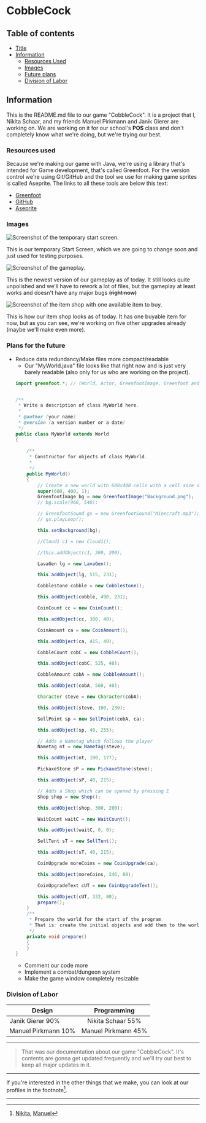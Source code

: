 <a name="title"></a>
# CobbleCock

## Table of contents

- [Title](#title)
- [Information](#mainpart)
	- [Resources Used](#resources)
	- [Images](#images)
	- [Future plans](#future)
	- [Division of Labor](#worksplit)

<a name="mainpart"></a>
## Information

This is the README.md file to our game "CobbleCock". It is a project that I, Nikita Schaar, and my friends 
Manuel Pirkmann and Janik Gierer are working on. We are working on it for our school's **POS** class and
don't completely know what we're doing, but we're trying our best.

<a name="resources"></a>
### Resources used
Because we're making our game with Java, we're using a library that's intended for Game development, 
that's called Greenfoot. For the version control we're using Git/GitHub and the tool we use for making
game sprites is called Aseprite. The links to all these tools are below this text:

- [Greenfoot](https://greenfoot.org/door)
- [GitHub](https://github.com/)
- [Aseprite](https://aseprite.com)

<a name="images"></a>
### Images
![Screenshot of the temporary start screen.](/images/GitHub_Doc/StartScreen.png)

This is our temporary Start Screen, which we are going to change soon and just used for testing purposes.

![Screenshot of the gameplay.](/images/GitHub_Doc/Gameplay.png)

This is the newest version of our gameplay as of today. It still looks quite unpolished and we'll have
to rework a lot of files, but the gameplay at least works and doesn't have any major bugs ~~(right now)~~

![Screenshot of the item shop with one available item to buy.](/images/GitHub_Doc/Gameplay_Shop.png)

This is how our item shop looks as of today. It has one buyable item for now, but as you can see, we're
working on five other upgrades already (maybe we'll make even more).


<a name="future"></a>
### Plans for the future
- Reduce data redundancy/Make files more compact/readable
	- Our "MyWorld.java" file looks like that right now and is just very barely readable (also only for us who are working on the project).
	```java
	import greenfoot.*; // (World, Actor, GreenfootImage, Greenfoot and MouseInfo) 
	
	
	/**
	 * Write a description of class MyWorld here.
	 * 
	 * @author (your name) 
	 * @version (a version number or a date)
	 */
	public class MyWorld extends World
	{
	    
	    /**
	     * Constructor for objects of class MyWorld.
	     * 
	     */
	    public MyWorld()
	    {    
	        // Create a new world with 600x400 cells with a cell size of 1x1 pixels.
	        super(600, 400, 1);
	        GreenfootImage bg = new GreenfootImage("Background.png");
	        // bg.scale(960, 540);
	
	        // GreenfootSound gs = new GreenfootSound("Minecraft.mp3");
	        // gs.playLoop();
	
	        this.setBackground(bg);
	
	        //Cloud1 c1 = new Cloud1();
	
	        //this.addObject(c1, 300, 200);
	
	        LavaGen lg = new LavaGen();
	
	        this.addObject(lg, 515, 231);
	
	        Cobblestone cobble = new Cobblestone();
	
	        this.addObject(cobble, 490, 231);
	
	        CoinCount cc = new CoinCount();
	
	        this.addObject(cc, 380, 40);
	
	        CoinAmount ca = new CoinAmount();
	
	        this.addObject(ca, 415, 40);
	
	        CobbleCount cobC = new CobbleCount();
	
	        this.addObject(cobC, 525, 40);
	
	        CobbleAmount cobA = new CobbleAmount();
	
	        this.addObject(cobA, 560, 40);
	
	        Character steve = new Character(cobA);
	
	        this.addObject(steve, 100, 230);
	
	        SellPoint sp = new SellPoint(cobA, ca);
	
	        this.addObject(sp, 40, 255);
	
	        // Adds a Nametag which follows the player
	        Nametag nt = new Nametag(steve);
	
	        this.addObject(nt, 100, 177);
	
	        PickaxeStone sP = new PickaxeStone(steve);
	
	        this.addObject(sP, 40, 215);
	
	        // Adds a Shop which can be opened by pressing E
	        Shop shop = new Shop();
	
	        this.addObject(shop, 300, 200);
	
	        WaitCount waitC = new WaitCount();
	
	        this.addObject(waitC, 0, 0);
	
	        SellTent sT = new SellTent();
	
	        this.addObject(sT, 40, 215);
	
	        CoinUpgrade moreCoins = new CoinUpgrade(ca);
	
	        this.addObject(moreCoins, 246, 80);
	
	        CoinUpgradeText cUT = new CoinUpgradeText();
	
	        this.addObject(cUT, 332, 80);
	        prepare();
	    }
	    /**
	     * Prepare the world for the start of the program.
	     * That is: create the initial objects and add them to the world.
	     */
	    private void prepare()
	    {
	    }
	}
	```
	- Comment our code more
	- Implement a combat/dungeon system
	- Make the game window completely resizable


<a name="worksplit"></a>
### Division of Labor
| Design| Programming|
| ------------- |:-------------:|
| Janik Gierer 90% | Nikita Schaar 55%|
| Manuel Pirkmann 10%| Manuel Pirkmann 45%|

---

> That was our documentation about our game "CobbleCock". It's contents are gonna get updated frequently and we'll try our best to keep all major updates in it.

---

If you're interested in the other things that we make, you can look at our profiles in the footnote[^1].

---

[^1]: [Nikita](https://github.com/SchaarNikita), [Manuel](https://github.com/211wita16)
